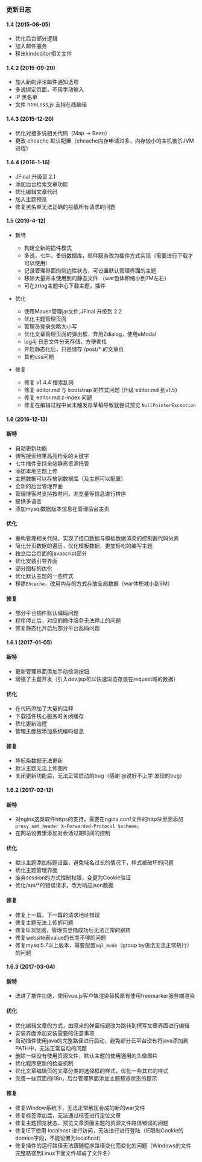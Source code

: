 
### 更新日志

#### 1.4 (2015-06-05)
* 优化后台部分逻辑
* 加入邮件服务
* 移出kindeditor相关文件

#### 1.4.2 (2015-09-20)
* 加入新的评论邮件通知选项
* 多说绑定页面，不用手动输入
* IP 黑名单
* 文件 html,css,js 支持在线编辑

#### 1.4.3 (2015-12-20)
* 优化对接多说相关代码（Map -> Bean）
* 更改 ehcache 默认配置（ehcache内存申请过多，内存较小的主机被杀JVM进程）

#### 1.4.4 (2016-1-16)
* JFinal 升级至 2.1
* 添加后台检索文章功能
* 优化编辑文章代码
* 加入主题预览
* 修复黑名单无法正确的拦截所有请求的问题

#### 1.5 (2016-4-12)

* 新特
    * 构建全新的插件模式
    * 多说，七牛，备份数据库，邮件服务改为插件方式实现（需要进行下载才可以使用）
    * 记录管理界面的侧边栏状态，可设置默认管理界面的主题
    * 移除大量并未使用到的静态文件 （war包体积缩小到7M左右）
    * 可在zrlog主题中心下载主题，插件
    
* 优化
    * 使用Maven管理jar文件,JFinal 升级到 2.2
    * 优化主题管理页面
    * 管理员登录忽略大小写
    * 优化文章管理页面的弹出框，弃用Zdialog，使用eModal
    * log4j 日志文件分天存储，方便查找
    * 开启静态化后，只是储存 /post/* 的文章页
    * 其他css问题

* 修复
    * 修复 v1.4.4 搜索乱码
    * 修复 editor.md 与 bootstrap 的样式问题 (升级 editor.md 到v1.5)
    * 修复 editor.md z-index 问题
    * 修复在编辑过程中尚未触发存草稿导致就尝试预览 `NullPointerException`

#### 1.6 (2016-12-13)

#### 新特
* 自动更新功能
* 博客搜索结果高亮检索的关键字
* 七牛插件支持全站静态资源托管
* 添加本地主题上传
* 主题数据可以存放到数据库（及主题可以配置）
* 全新的后台管理界面
* 管理博客时支持按时间，浏览量等信息进行排序
* 提供多语言
* 添加mysql数据版本信息在管理后台主页

#### 优化
* 重构管理相关代码，实现了接口数据与模板数据渲染的控制器代码分离
* 简化分页数据的遍历，优化模板数据，更加轻松的编写主题
* 独立后台页面的javascript部分
* 优化安装引导界面
* 部分图标的优化
* 优化默认主题的一些样式
* 移除`Ehcache`，改用内存的方式存放全局数据（war体积减小到6M）

#### 修复
* 部分平台插件默认编码问题
* 程序停止后，对应的插件服务无法停止的问题
* 修复静态化开启后部分平台乱码问题

#### 1.6.1 (2017-01-05)

#### 新特
* 更新管理界面添加手动检测按钮
* 增强了主题开发（引入dev.jsp可以快速浏览存放在request域的数据）

#### 优化
* 在代码添加了大量的注释
* 下载插件核心服务时关闭缓存
* 优化更新流程
* 管理主面板添加系统编码信息

#### 修复
* 导航条数据无法更新
* 默认主题无法上传图片
* 关闭更新功能后，无法正常启动的bug（感谢 @说好不上学 发现的bug）

#### 1.6.2 (2017-02-12)

#### 新特
* 对nginx这类软件https的支持，需要在nginx.conf文件的http块里面添加 `proxy_set_header X-Forwarded-Protocol $scheme;`
* 在网站设置里添加对会话过期时间的控制

#### 优化
* 默认主题添加标题设置，避免域名过长的情况下，样式被破坏的问题
* 优化主题管理界面
* 废弃session的方式控制权限，变更为Cookie验证
* 优化/api/\*的错误请求，改为响应json数据

#### 修复
* 修复上一篇，下一篇的请求地址错误
* 修复主题无法上传的问题
* 修复IE浏览器，管理员登陆成功后无法正常的跳转
* 修复website表value的长度不够的问题
* 修复mysql5.7以上版本，需要配置`sql_mode`（group by语法无法正常执行）的问题

#### 1.6.3 (2017-03-04)

#### 新特
* 改进了插件功能，使用vue.js客户端渲染替换原有使用freemarker服务端渲染

#### 优化
* 优化编辑文章的方式，由原来的弹窗标题改为跳转到撰写文章界面进行编辑
* 安装界面添加安装需要的注意事项
* 启动插件使用java的完整路径进行启动，避免部分云平台没有将java添加到PATH中，无法正常启动的问题
* 删除一些没有使用资源文件，默认主题的使用通用的头像图片
* 优化程序更新的检查机制
* 优化文章编辑页的文章分类的选择框的样式，优化一些其它的样式
* 完善一些页面的i18n，后台管理界面添加主题预览状态的提示

#### 修复
* 修复Window系统下，无法正常解压合成的新的war文件
* 修复标签添加后，无法通过标签进行定位文章
* 修复主题预览状态，预览文章页面主题的资源文件路径错误的问题
* 修复IE下使用 localhost 进行访问，无法进行进行登陆（IE限制Cookie的domain字段，不能设置为localhost）
* 修复插件的运行路径无法跟随程序路径变化而变化的问题（Windows的文件完整路径到Linux下面文件却成了文件名）